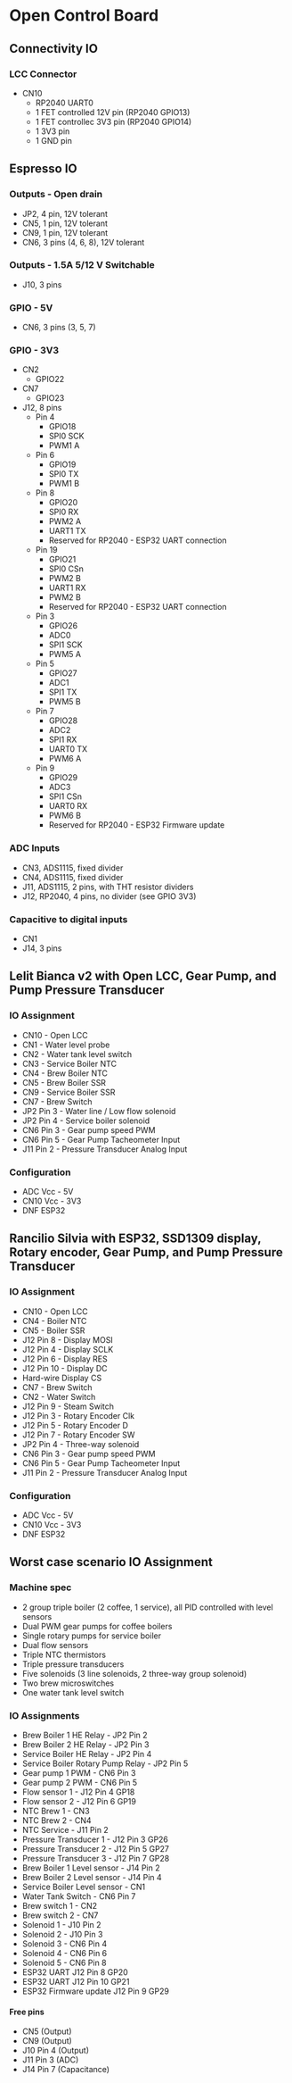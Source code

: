 # Open Control Board

## Connectivity IO

### LCC Connector
* CN10
  * RP2040 UART0
  * 1 FET controlled 12V pin (RP2040 GPIO13)
  * 1 FET controllec 3V3 pin (RP2040 GPIO14)
  * 1 3V3 pin
  * 1 GND pin

## Espresso IO

### Outputs - Open drain

* JP2, 4 pin, 12V tolerant
* CN5, 1 pin, 12V tolerant
* CN9, 1 pin, 12V tolerant
* CN6, 3 pins (4, 6, 8), 12V tolerant

### Outputs - 1.5A 5/12 V Switchable

* J10, 3 pins

### GPIO - 5V

* CN6, 3 pins (3, 5, 7)

### GPIO - 3V3

* CN2
  * GPIO22
* CN7
  * GPIO23
* J12, 8 pins
  * Pin 4
    * GPIO18
    * SPI0 SCK
    * PWM1 A
  * Pin 6
    * GPIO19
    * SPI0 TX
    * PWM1 B
  * Pin 8
    * GPIO20
    * SPI0 RX
    * PWM2 A
    * UART1 TX
    * Reserved for RP2040 - ESP32 UART connection
  * Pin 19
    * GPIO21
    * SPI0 CSn
    * PWM2 B
    * UART1 RX
    * PWM2 B
    * Reserved for RP2040 - ESP32 UART connection
  * Pin 3
    * GPIO26
    * ADC0
    * SPI1 SCK
    * PWM5 A
  * Pin 5
    * GPIO27
    * ADC1
    * SPI1 TX
    * PWM5 B
  * Pin 7
    * GPIO28
    * ADC2
    * SPI1 RX
    * UART0 TX
    * PWM6 A
  * Pin 9
    * GPIO29
    * ADC3
    * SPI1 CSn
    * UART0 RX
    * PWM6 B 
    * Reserved for RP2040 - ESP32 Firmware update

### ADC Inputs

* CN3, ADS1115, fixed divider
* CN4, ADS1115, fixed divider
* J11, ADS1115, 2 pins, with THT resistor dividers
* J12, RP2040, 4 pins, no divider (see GPIO 3V3)

### Capacitive to digital inputs

* CN1
* J14, 3 pins

## Lelit Bianca v2 with Open LCC, Gear Pump, and Pump Pressure Transducer

### IO Assignment

* CN10 - Open LCC
* CN1 - Water level probe
* CN2 - Water tank level switch
* CN3 - Service Boiler NTC
* CN4 - Brew Boiler NTC
* CN5 - Brew Boiler SSR
* CN9 - Service Boiler SSR
* CN7 - Brew Switch
* JP2 Pin 3 - Water line / Low flow solenoid
* JP2 Pin 4 - Service boiler solenoid
* CN6 Pin 3 - Gear pump speed PWM
* CN6 Pin 5 - Gear Pump Tacheometer Input
* J11 Pin 2 - Pressure Transducer Analog Input

### Configuration

* ADC Vcc - 5V
* CN10 Vcc - 3V3
* DNF ESP32


## Rancilio Silvia with ESP32, SSD1309 display, Rotary encoder, Gear Pump, and Pump Pressure Transducer

### IO Assignment

* CN10 - Open LCC
* CN4 - Boiler NTC
* CN5 - Boiler SSR
* J12 Pin 8 - Display MOSI
* J12 Pin 4 - Display SCLK
* J12 Pin 6 - Display RES
* J12 Pin 10 - Display DC
* Hard-wire Display CS
* CN7 - Brew Switch
* CN2 - Water Switch
* J12 Pin 9 - Steam Switch
* J12 Pin 3 - Rotary Encoder Clk
* J12 Pin 5 - Rotary Encoder D
* J12 Pin 7 - Rotary Encoder SW
* JP2 Pin 4 - Three-way solenoid
* CN6 Pin 3 - Gear pump speed PWM
* CN6 Pin 5 - Gear Pump Tacheometer Input
* J11 Pin 2 - Pressure Transducer Analog Input

### Configuration

* ADC Vcc - 5V
* CN10 Vcc - 3V3
* DNF ESP32

## Worst case scenario IO Assignment

### Machine spec

* 2 group triple boiler (2 coffee, 1 service), all PID controlled with level sensors
* Dual PWM gear pumps for coffee boilers
* Single rotary pumps for service boiler
* Dual flow sensors
* Triple NTC thermistors
* Triple pressure transducers
* Five solenoids (3 line solenoids, 2 three-way group solenoid)
* Two brew microswitches
* One water tank level switch

### IO Assignments

* Brew Boiler 1 HE Relay - JP2 Pin 2
* Brew Boiler 2 HE Relay - JP2 Pin 3
* Service Boiler HE Relay - JP2 Pin 4
* Service Boiler Rotary Pump Relay - JP2 Pin 5
* Gear pump 1 PWM - CN6 Pin 3
* Gear pump 2 PWM - CN6 Pin 5
* Flow sensor 1 - J12 Pin 4 GP18
* Flow sensor 2 - J12 Pin 6 GP19
* NTC Brew 1 - CN3
* NTC Brew 2 - CN4
* NTC Service - J11 Pin 2
* Pressure Transducer 1 - J12 Pin 3 GP26
* Pressure Transducer 2 - J12 Pin 5 GP27
* Pressure Transducer 3 - J12 Pin 7 GP28
* Brew Boiler 1 Level sensor - J14 Pin 2
* Brew Boiler 2 Level sensor - J14 Pin 4
* Service Boiler Level sensor - CN1
* Water Tank Switch - CN6 Pin 7
* Brew switch 1 - CN2
* Brew switch 2 - CN7
* Solenoid 1 - J10 Pin 2
* Solenoid 2 - J10 Pin 3
* Solenoid 3 - CN6 Pin 4
* Solenoid 4 - CN6 Pin 6
* Solenoid 5 - CN6 Pin 8
* ESP32 UART J12 Pin 8 GP20
* ESP32 UART J12 Pin 10 GP21
* ESP32 Firmware update J12 Pin 9 GP29

#### Free pins

* CN5 (Output)
* CN9 (Output)
* J10 Pin 4 (Output)
* J11 Pin 3 (ADC)
* J14 Pin 7 (Capacitance)
